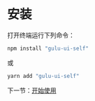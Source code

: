 # 安装

打开终端运行下列命令：

```bash
npm install "gulu-ui-self"
```

或

```bash
yarn add "gulu-ui-self"
```

下一节：[开始使用](#/doc/get-started)
